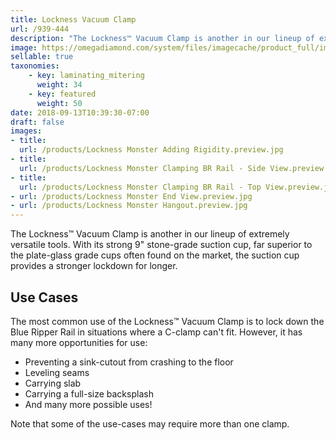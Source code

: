 ```yaml
---
title: Lockness Vacuum Clamp
url: /939-444
description: "The Lockness™ Vacuum Clamp is another in our lineup of extremely versatile tools.  With its strong 9\" stone-grade suction cup, far superior to the plate-glass grade cups often found on the market, the suction cup provides a stronger lockdown for longer."
image: https://omegadiamond.com/system/files/imagecache/product_full/images/products/Lockness%20Monster.jpg
sellable: true
taxonomies: 
    - key: laminating_mitering
      weight: 34
    - key: featured
      weight: 50
date: 2018-09-13T10:39:30-07:00
draft: false
images: 
- title:
  url: /products/Lockness Monster Adding Rigidity.preview.jpg
- title:
  url: /products/Lockness Monster Clamping BR Rail - Side View.preview.jpg
- title:
  url: /products/Lockness Monster Clamping BR Rail - Top View.preview.jpg
- url: /products/Lockness Monster End View.preview.jpg
- url: /products/Lockness Monster Hangout.preview.jpg
---
```


The Lockness™ Vacuum Clamp is another in our lineup of extremely versatile tools.  With its strong 9" stone-grade suction cup, far superior to the plate-glass grade cups often found on the market, the suction cup provides a stronger lockdown for longer.

## Use Cases

The most common use of the Lockness™ Vacuum Clamp is to lock down the Blue Ripper Rail in situations where a C-clamp can't fit.  However, it has many more opportunities for use:

* Preventing a sink-cutout from crashing to the floor
* Leveling seams
* Carrying slab
* Carrying a full-size backsplash
* And many more possible uses!

Note that some of the use-cases may require more than one clamp.

